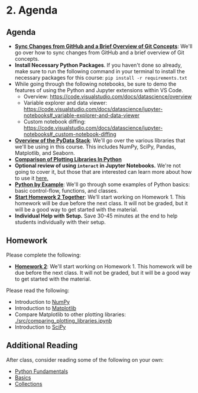 # 2. Agenda

## Agenda

- [**Sync Changes from GitHub and a Brief Overview of Git Concepts**](./syncing_files_with_git_and_github.md): We'll go over how to sync changes from GitHub and a brief overview of Git concepts.
- **Install Necessary Python Packages**. If you haven't done so already, make sure to run the following command in your terminal to install the necessary packages for this course: `pip install -r requirements.txt`
- While going through the following notebooks, be sure to demo the features of using the Python and Jupyter extensions within VS Code.
    - Overview: https://code.visualstudio.com/docs/datascience/overview
    - Variable explorer and data viewer: https://code.visualstudio.com/docs/datascience/jupyter-notebooks#_variable-explorer-and-data-viewer
    - Custom notebook diffing: https://code.visualstudio.com/docs/datascience/jupyter-notebooks#_custom-notebook-diffing
- [**Overview of the PyData Stack**](./_notebook_build/_02_overview_of_pydata_stack.ipynb): We'll go over the
various libraries that we'll be using in this course. This includes NumPy,
SciPy, Pandas, Matplotlib, and Seaborn.
- [**Comparison of Plotting Libraries In Python**](./_notebook_build/_02_comparing_plotting_libraries.ipynb)
- **Optional review of using `interact` in Jupyter Notebooks.** We're not going to cover it, but those that are interested can learn more about how to use it [here.](./_notebook_build/_02_Using_Interact.ipynb)
- [**Python by Example**](./_notebook_build/_02_python_by_example.ipynb): We'll go through some examples of Python basics: basic control-flow, functions, and classes.
- [**Start Homework 2 Together**](./_notebook_build/_HW2-numpy-scipy.ipynb): We'll start working on Homework 1. This homework will be due before the next class. It will not be graded, but it will be a good way to get started with the material.
- **Individual Help with Setup.** Save 30-45 minutes at the end to help students individually with their setup.

## Homework

Please complete the following:
- [**Homework 2**](./_notebook_build/_HW2-numpy-scipy.ipynb): We'll start working on Homework 1. This homework will be due before the next class. It will not be graded, but it will be a good way to get started with the material.

Please read the following:
- Introduction to [NumPy](https://python-programming.quantecon.org/numpy.html)
- Introduction to [Matplotlib](https://python-programming.quantecon.org/matplotlib.html)
- Compare Matplotlib to other plotting libraries: [./src/comparing_plotting_libraries.ipynb](./_notebook_build/_02_comparing_plotting_libraries.ipynb)
- Introduction to [SciPy](https://python-programming.quantecon.org/scipy.html)


## Additional Reading

After class, consider reading some of the following on your own:
- [Python Fundamentals](https://datascience.quantecon.org/python_fundamentals/index.html)
- [Basics](https://datascience.quantecon.org/python_fundamentals/basics.html)
- [Collections](https://datascience.quantecon.org/python_fundamentals/collections.html)
